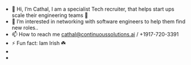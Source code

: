 - 👋 Hi, I’m Cathal, I am a specialist Tech recruiter, that helps start ups scale their engineering teams 🚀
- 👀 I’m interested in networking with software engineers to help them find new roles..
- 📫 How to reach me cathal@continuoussolutions.ai / +1917-720-3391
- ⚡ Fun fact: Iam Irish ☘️
-
- <!---
Contsol/Contsol is a ✨ special ✨ repository because its `README.md` (this file) appears on your GitHub profile.
You can click the Preview link to take a look at your changes.
--->
